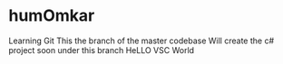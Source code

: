 # humOmkar
Learning Git
This the branch of the master codebase
Will create the c# project soon under this branch
HeLLO VSC World